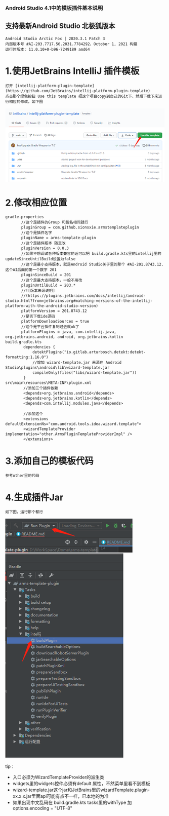### Android Studio 4.1中的模板插件基本说明

## 支持最新Android Studio 北极狐版本
    Android Studio Arctic Fox | 2020.3.1 Patch 3
    内部版本号 #AI-203.7717.56.2031.7784292，October 1, 2021 构建
    运行时版本: 11.0.10+0-b96-7249189 amd64

# 1.使用JetBrains IntelliJ 插件模板

    打开 [intellij-platform-plugin-template](https://github.com/JetBrains/intellij-platform-plugin-template)
    点击那个绿色按钮 Use this template 把这个项目copy到自己的Git下，然后下载下来进行相应的修改，如下图
![](https://github.com/Blankyn/MVPArms-template/blob/main/imgs/1.png)

# 2.修改相应位置
    gradle.properties
           //这个是插件的Group 和包名相同就行
           pluginGroup = com.github.sionsxie.armstemplateplugin
           //这个是插件名字
           pluginName = arms-template-plugin
           //这个是插件版本 随意改
           pluginVersion = 0.0.3
           //如果不想调试各种版本兼容的话可以把 build.gradle.kts里的intellij里的updateSinceUntilBuild设置为false
           //这个是最小支持版本，就是Android Studio关于里的那个 #AI-201.8743.12. 这个AI后面的第一个数字 201
           pluginSinceBuild = 201
           //这个是最大支持版本，一般不用改
           pluginUntilBuild = 203.*
           //![版本来源说明]
           //(https://plugins.jetbrains.com/docs/intellij/android-studio.html?from=jetbrains.org#matching-versions-of-the-intellij-platform-with-the-android-studio-version)
           platformVersion = 201.8743.12
           //是否下载ide源码
           platformDownloadSources = true
           //这个是平台插件复制过去就ok了
           platformPlugins = java, com.intellij.java, org.jetbrains.android, android, org.jetbrains.kotlin
    build.gradle.kts
            dependencies {
                detektPlugins("io.gitlab.arturbosch.detekt:detekt-formatting:1.16.0")
                //增加 wizard-template.jar 来源在 Android Studio\plugins\android\lib\wizard-template.jar
                compileOnly(files("libs/wizard-template.jar"))
            }
    src\main\resources\META-INF\plugin.xml
            //添加三个插件依赖
            <depends>org.jetbrains.android</depends>
            <depends>org.jetbrains.kotlin</depends>
            <depends>com.intellij.modules.java</depends>

            //添加这个
            <extensions defaultExtensionNs="com.android.tools.idea.wizard.template">
            <wizardTemplateProvider implementation="other.ArmsPluginTemplateProviderImpl" />
            </extensions>

# 3.添加自己的模板代码
    参考other里的代码

# 4.生成插件Jar
    如下图，运行那个都行
![](https://github.com/Blankyn/MVPArms-template/blob/main/imgs/2.png)
![](https://github.com/Blankyn/MVPArms-template/blob/main/imgs/3.png)


tip：
- 入口必须为WizardTemplateProvider的派生类
- widgets里的widgets控件必须有default 属性，不然菜单里看不到模板
- wizard-template.jar这个jar和JetBrains里的wizardTemplate.plugin-xx.x.x.jar里面api可能有点不一样，已本地的为准
- 如果出现中文乱码在 build.gradle.kts tasks里的withType<JavaCompile> 加 options.encoding = "UTF-8"
